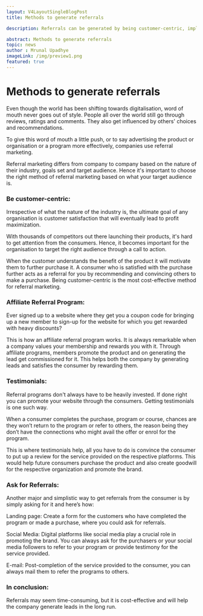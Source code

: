 ```yaml
---
layout: V4LayoutSingleBlogPost
title: Methods to generate referrals

description: Referrals can be generated by being customer-centric, implementing affiliate programs, collecting testimonials, and directly asking for referrals.

abstract: Methods to generate referrals 
topic: news
author : Mrunal Upadhye
imageLink: /img/preview1.png
featured: true
---
```


# Methods to generate referrals

Even though the world has been shifting towards digitalisation, word of mouth never goes out of style. People all over the world still go through reviews, ratings and comments. They also get influenced by others' choices and recommendations.

To give this word of mouth a little push, or to say advertising the product or organisation or a program more effectively, companies use referral marketing.

Referral marketing differs from company to company based on the nature of their industry, goals set and target audience. Hence it's important to choose the right method of referral marketing based on what your target audience is.

### Be customer-centric:

Irrespective of what the nature of the industry is, the ultimate goal of any organisation is customer satisfaction that will eventually lead to profit maximization.

With thousands of competitors out there launching their products, it's hard to get attention from the consumers. Hence, it becomes important for the organisation to target the right audience through a call to action.

When the customer understands the benefit of the product it will motivate them to further purchase it. A consumer who is satisfied with the purchase further acts as a referral for you by recommending and convincing others to make a purchase. Being customer-centric is the most cost-effective method for referral marketing.

### Affiliate Referral Program:

Ever signed up to a website where they get you a coupon code for bringing up a new member to sign-up for the website for which you get rewarded with heavy discounts?

This is how an affiliate referral program works. It is always remarkable when a company values your membership and rewards you with it. Through affiliate programs, members promote the product and on generating the lead get commissioned for it. This helps both the company by generating leads and satisfies the consumer by rewarding them.

### Testimonials:

Referral programs don't always have to be heavily invested. If done right you can promote your website through the consumers. Getting testimonials is one such way.

When a consumer completes the purchase, program or course, chances are they won’t return to the program or refer to others, the reason being they don’t have the connections who might avail the offer or enrol for the program.  

This is where testimonials help, all you have to do is convince the consumer to put up a review for the service provided on the respective platforms. This would help future consumers purchase the product and also create goodwill for the respective organization and promote the brand.

### Ask for Referrals:

Another major and simplistic way to get referrals from the consumer is by simply asking for it and here’s how:

Landing page: Create a form for the customers who have completed the program or made a purchase, where you could ask for referrals.

Social Media: Digital platforms like social media play a crucial role in promoting the brand. You can always ask for the purchasers or your social media followers to refer to your program or provide testimony for the service provided.

E-mail: Post-completion of the service provided to the consumer, you can always mail them to refer the programs to others.

### In conclusion:

Referrals may seem time-consuming, but it is cost-effective and will help the company generate leads in the long run. 
